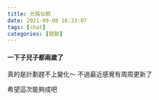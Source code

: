 ```yaml
---
title: 光陰似箭
date: 2021-09-08 16:23:07
tags: [chat]
categories: [閒聊]
---
```

#### 一下子兒子都兩歲了
真的是計劃趕不上變化～
不過最近感覺有周周更新了

希望這次能夠成吧
